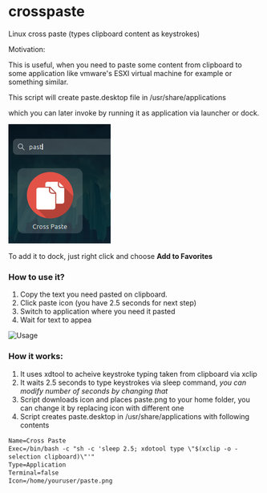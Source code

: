 # crosspaste
Linux cross paste (types clipboard content as keystrokes)

Motivation:

This is useful, when you need to paste some content from clipboard to some application like
vmware's ESXI virtual machine for example or something similar. 

This script will create paste.desktop file in /usr/share/applications 

which you can later invoke by running it as application via launcher or dock.

![Screenshot1](ksnip_20221004-124918.png)

To add it to dock, just right click and choose **Add to Favorites**

### How to use it?

1. Copy the text you need pasted on clipboard.
2. Click paste icon (you have 2.5 seconds for next step)
3. Switch to application where you need it pasted
4. Wait for text to appea

![Usage](vokoscreen-2022-10-04_14-51-29.gif)

### How it works:

1. It uses xdtool to acheive keystroke typing taken from clipboard via xclip
2. It waits 2.5 seconds to type keystrokes via sleep command, *you can modify number of seconds by changing that*
3. Script downloads icon and places paste.png to your home folder, you can change it by replacing icon with different one
4. Script creates paste.desktop in /usr/share/applications with following contents

```[Desktop Entry]
Name=Cross Paste
Exec=/bin/bash -c "sh -c 'sleep 2.5; xdotool type \"$(xclip -o -selection clipboard)\"'"
Type=Application
Terminal=false
Icon=/home/youruser/paste.png
```




